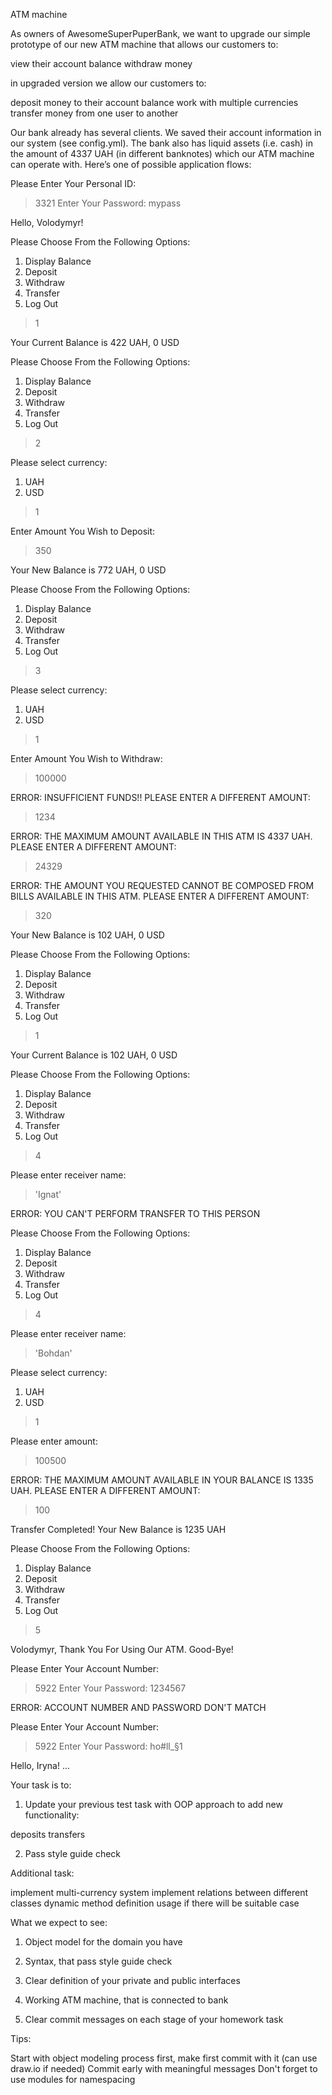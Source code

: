 ATM machine

As owners of AwesomeSuperPuperBank, we want to upgrade our simple prototype of our new ATM machine that allows our customers to:


view their account balance
withdraw money


in upgraded version we allow our customers to:


deposit money to their account balance
work with multiple currencies
transfer money from one user to another


Our bank already has several clients. We saved their account information in our system (see config.yml).
The bank also has liquid assets (i.e. cash) in the amount of 4337 UAH (in different banknotes) which our ATM machine can operate with.
Here’s one of possible application flows:

Please Enter Your Personal ID:
> 3321
Enter Your Password:
> mypass

Hello, Volodymyr!

Please Choose From the Following Options:
 1. Display Balance
 2. Deposit
 2. Withdraw
 4. Transfer
 5. Log Out

> 1

Your Current Balance is 422 UAH, 0 USD

Please Choose From the Following Options:
 1. Display Balance
 2. Deposit
 2. Withdraw
 4. Transfer
 5. Log Out

> 2

Please select currency:
 1. UAH
 2. USD
> 1

Enter Amount You Wish to Deposit:
> 350

Your New Balance is 772 UAH, 0 USD

Please Choose From the Following Options:
 1. Display Balance
 2. Deposit
 2. Withdraw
 4. Transfer
 5. Log Out

> 3

Please select currency:
 1. UAH
 2. USD
> 1

Enter Amount You Wish to Withdraw:
> 100000

ERROR: INSUFFICIENT FUNDS!! PLEASE ENTER A DIFFERENT AMOUNT:
> 1234

ERROR: THE MAXIMUM AMOUNT AVAILABLE IN THIS ATM IS 4337 UAH. PLEASE ENTER A DIFFERENT AMOUNT:
> 24329

ERROR: THE AMOUNT YOU REQUESTED CANNOT BE COMPOSED FROM BILLS AVAILABLE IN THIS ATM. PLEASE ENTER A DIFFERENT AMOUNT:
> 320

Your New Balance is 102 UAH, 0 USD

Please Choose From the Following Options:
 1. Display Balance
 2. Deposit
 2. Withdraw
 4. Transfer
 5. Log Out

> 1

Your Current Balance is 102 UAH, 0 USD

Please Choose From the Following Options:
 1. Display Balance
 2. Deposit
 2. Withdraw
 4. Transfer
 5. Log Out

>4

Please enter receiver name:
> 'Ignat'

ERROR: YOU CAN\'T PERFORM TRANSFER TO THIS PERSON

Please Choose From the Following Options:
 1. Display Balance
 2. Deposit
 2. Withdraw
 4. Transfer
 5. Log Out

> 4

Please enter receiver name:
> 'Bohdan'

Please select currency:
 1. UAH
 2. USD
> 1

Please enter amount:
> 100500

ERROR: THE MAXIMUM AMOUNT AVAILABLE IN YOUR BALANCE IS 1335 UAH. PLEASE ENTER A DIFFERENT AMOUNT:
> 100

Transfer Completed!
Your New Balance is 1235 UAH

Please Choose From the Following Options:
 1. Display Balance
 2. Deposit
 2. Withdraw
 4. Transfer
 5. Log Out

> 5

Volodymyr, Thank You For Using Our ATM. Good-Bye!

Please Enter Your Account Number:
> 5922
Enter Your Password:
> 1234567

ERROR: ACCOUNT NUMBER AND PASSWORD DON'T MATCH

Please Enter Your Account Number:
> 5922
Enter Your Password:
> ho#ll_§1

Hello, Iryna!
...

Your task is to:

1) Update your previous test task with OOP approach to add new functionality:


deposits
transfers


2) Pass style guide check


Additional task:


implement multi-currency system
implement relations between different classes
dynamic method definition usage if there will be suitable case



What we expect to see:

1) Object model for the domain you have

2) Syntax, that pass style guide check

3) Clear definition of your private and public interfaces

4) Working ATM machine, that is connected to bank

5) Clear commit messages on each stage of your homework task


Tips:


Start with object modeling process first, make first commit with it (can use draw.io if needed)
Commit early with meaningful messages
Don't forget to use modules for namespacing
